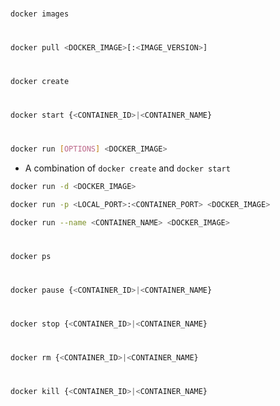 #

```Bash
docker images
```

#

```Bash
docker pull <DOCKER_IMAGE>[:<IMAGE_VERSION>]
```

# 

```Bash
docker create
```

# 

```Bash
docker start {<CONTAINER_ID>|<CONTAINER_NAME}
```

#

```Bash
docker run [OPTIONS] <DOCKER_IMAGE>
```

* A combination of `docker create` and `docker start`

```Bash
docker run -d <DOCKER_IMAGE>
```

```Bash
docker run -p <LOCAL_PORT>:<CONTAINER_PORT> <DOCKER_IMAGE>
```

```Bash
docker run --name <CONTAINER_NAME> <DOCKER_IMAGE>
```

# 

```Bash
docker ps
```

# 

```Bash
docker pause {<CONTAINER_ID>|<CONTAINER_NAME}
```

#

```Bash
docker stop {<CONTAINER_ID>|<CONTAINER_NAME}
```

# 

```Bash
docker rm {<CONTAINER_ID>|<CONTAINER_NAME}
```

#

```Bash
docker kill {<CONTAINER_ID>|<CONTAINER_NAME}
```
